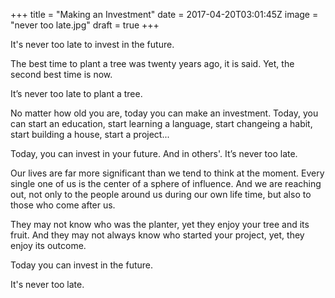 +++
title = "Making an Investment"
date = 2017-04-20T03:01:45Z
image = "never too late.jpg"
draft = true
+++

It's never too late to invest in the future.

The best time to plant a tree was twenty years ago, it is said.
Yet, the second best time is now. 

It’s never too late to plant a tree.

No matter how old you are, today you can make an investment. Today, you can start an education, start learning a language, start changeing a habit, start building a house, start a project...

Today, you can invest in your future. And in others'. It’s never too late.

Our lives are far more significant than we tend to think at the moment. Every single one of us is the center of a sphere of influence. And we are reaching out, not only to the people around us during our own life time, but also to those who come after us.

They may not know who was the planter, yet they enjoy your tree and its fruit. And they may not always know who started your project, yet, they enjoy its outcome.  

Today you can invest in the future.

It's never too late.

